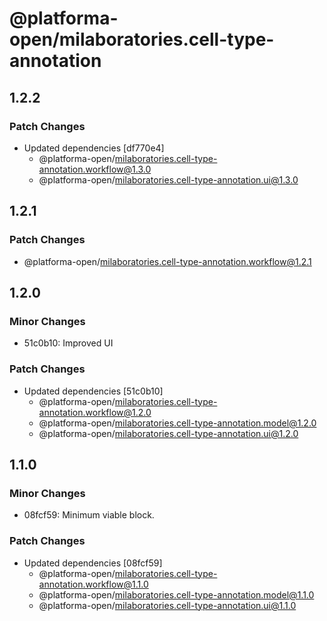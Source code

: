 # @platforma-open/milaboratories.cell-type-annotation

## 1.2.2

### Patch Changes

- Updated dependencies [df770e4]
  - @platforma-open/milaboratories.cell-type-annotation.workflow@1.3.0
  - @platforma-open/milaboratories.cell-type-annotation.ui@1.3.0

## 1.2.1

### Patch Changes

- @platforma-open/milaboratories.cell-type-annotation.workflow@1.2.1

## 1.2.0

### Minor Changes

- 51c0b10: Improved UI

### Patch Changes

- Updated dependencies [51c0b10]
  - @platforma-open/milaboratories.cell-type-annotation.workflow@1.2.0
  - @platforma-open/milaboratories.cell-type-annotation.model@1.2.0
  - @platforma-open/milaboratories.cell-type-annotation.ui@1.2.0

## 1.1.0

### Minor Changes

- 08fcf59: Minimum viable block.

### Patch Changes

- Updated dependencies [08fcf59]
  - @platforma-open/milaboratories.cell-type-annotation.workflow@1.1.0
  - @platforma-open/milaboratories.cell-type-annotation.model@1.1.0
  - @platforma-open/milaboratories.cell-type-annotation.ui@1.1.0

